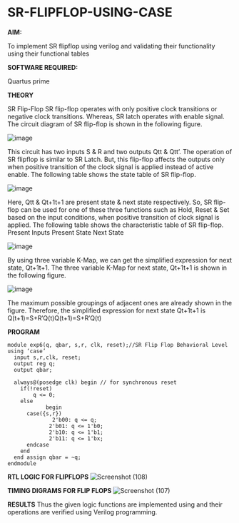 # SR-FLIPFLOP-USING-CASE

**AIM:**

To implement  SR flipflop using verilog and validating their functionality using their functional tables

**SOFTWARE REQUIRED:**

Quartus prime

**THEORY**

SR Flip-Flop SR flip-flop operates with only positive clock transitions or negative clock transitions. Whereas, SR latch operates with enable signal. The circuit diagram of SR flip-flop is shown in the following figure.

![image](https://github.com/naavaneetha/SR-FLIPFLOP-USING-CASE/assets/154305477/0f710028-ad52-4d3e-9276-8714cf023a25)

 
This circuit has two inputs S & R and two outputs Qtt & Qtt’. The operation of SR flipflop is similar to SR Latch. But, this flip-flop affects the outputs only when positive transition of the clock signal is applied instead of active enable. The following table shows the state table of SR flip-flop.

![image](https://github.com/naavaneetha/SR-FLIPFLOP-USING-CASE/assets/154305477/dabfc4f4-87e3-4cbc-9472-f89ee1b5ed30)

 
Here, Qtt & Qt+1t+1 are present state & next state respectively. So, SR flip-flop can be used for one of these three functions such as Hold, Reset & Set based on the input conditions, when positive transition of clock signal is applied. The following table shows the characteristic table of SR flip-flop. Present Inputs Present State Next State

![image](https://github.com/naavaneetha/SR-FLIPFLOP-USING-CASE/assets/154305477/dd90d16c-aec5-4290-a586-e2346b1e9eb5)

 
By using three variable K-Map, we can get the simplified expression for next state, Qt+1t+1. The three variable K-Map for next state, Qt+1t+1 is shown in the following figure.

![image](https://github.com/naavaneetha/SR-FLIPFLOP-USING-CASE/assets/154305477/473efad6-d70b-4ca7-aeb7-898bbfca319f)

 
The maximum possible groupings of adjacent ones are already shown in the figure. Therefore, the simplified expression for next state Qt+1t+1 is Q(t+1)=S+R′Q(t)Q(t+1)=S+R′Q(t)


**PROGRAM**
```
module exp6(q, qbar, s,r, clk, reset);//SR Flip Flop Behavioral Level using ‘case’ 
  input s,r,clk, reset;
  output reg q;
  output qbar;
 
  always@(posedge clk) begin // for synchronous reset
    if(!reset)       
	    q <= 0;
    else 
            begin
      case({s,r})       
	          2'b00: q <= q;    
             2'b01: q <= 1'b0;                  
             2'b10: q <= 1'b1;                 
             2'b11: q <= 1'bx;                
      endcase
    end
  end assign qbar = ~q;
endmodule
```

**RTL LOGIC FOR FLIPFLOPS**
![Screenshot (108)](https://github.com/user-attachments/assets/3738693f-85ab-464f-88af-77dae37cf085)

**TIMING DIGRAMS FOR FLIP FLOPS**
![Screenshot (107)](https://github.com/user-attachments/assets/546db306-8210-498b-9955-6a5b4786430e)

**RESULTS**
Thus the given logic functions are implemented using and their operations are verified
using Verilog programming.
